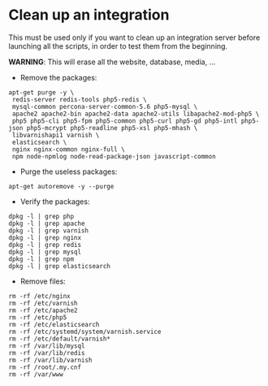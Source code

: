 # Clean up an integration

This must be used only if you want to clean up an integration server
before launching all the scripts, in order to test them from the beginning. 

**WARNING**: This will erase all the website, database, media, ...

- Remove the packages:

```
apt-get purge -y \
 redis-server redis-tools php5-redis \
 mysql-common percona-server-common-5.6 php5-mysql \
 apache2 apache2-bin apache2-data apache2-utils libapache2-mod-php5 \
 php5 php5-cli php5-fpm php5-common php5-curl php5-gd php5-intl php5-json php5-mcrypt php5-readline php5-xsl php5-mhash \
 libvarnishapi1 varnish \
 elasticsearch \
 nginx nginx-common nginx-full \
 npm node-npmlog node-read-package-json javascript-common
```
 
- Purge the useless packages:

```
apt-get autoremove -y --purge
```

- Verify the packages:

```
dpkg -l | grep php
dpkg -l | grep apache
dpkg -l | grep varnish
dpkg -l | grep nginx
dpkg -l | grep redis
dpkg -l | grep mysql
dpkg -l | grep npm
dpkg -l | grep elasticsearch
```

- Remove files:

```
rm -rf /etc/nginx
rm -rf /etc/varnish
rm -rf /etc/apache2
rm -rf /etc/php5
rm -rf /etc/elasticsearch
rm -rf /etc/systemd/system/varnish.service
rm -rf /etc/default/varnish*
rm -rf /var/lib/mysql
rm -rf /var/lib/redis
rm -rf /var/lib/varnish
rm -rf /root/.my.cnf
rm -rf /var/www
```
